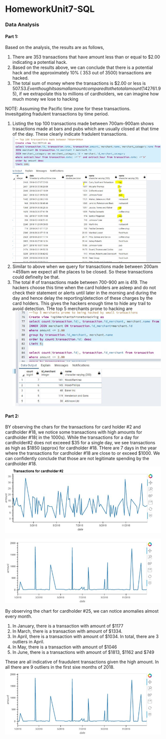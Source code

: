 # HomeworkUnit7-SQL
### Data Analysis
#### Part 1:
Based on the analysis, the results are as follows,
  1. There are  353 transactions that have amount less than or equal to $2.00 indicating a potential hack.
  2. Based on the results above, we can conclude that there is a potential hack and the approximately 10% ( 353 out of 3500) transactions are hacked.
  3. The total sum of money where the transactions is $2.00 or less is $507.53. Even though its a small amount compared to the total amount ($142761.95), if we extrapolate this to millions of cardholders, we can imagine how much money we lose to hacking
  
 NOTE: Assuming the Pacific time zone for these transactions.  
 Invesitgating fradulent transactions by time period.
 1. Listing the top 100 transactions made between 700am-900am shows trasactions made  at bars and pubs which are usually closed at that time of the day. These clearly indicate fradulent transactions. 
 ![](credit_card_fraud_top100.JPG)
 2. Similar to above when we query for transactions made between 200am =459am we expect all the places to be closed. So these transactions could definelty be that.
 3. The total # of transactions made between 700-900 am is 419. The hackers choose this time when the card holders are asleep and do not check their statement or alerts until later in the morning and during the day and hence delay the reporting/detection of these charges by the card holders. This gives the hackers enough time to hide any trail to avoid detection.
  THe top 5 merchants prone to hacking are
  ![Top 5 merchants prone to hacking](top5merchants_hacked.JPG)

#### Part 2:
BY observing the chars for the transactions for card holder #2 and cardholder #18, we notice some transactions with high amounts  for cardholder #18( in the 1000s). While the transactions for a day for cardholder#2 does not exceeed $35 for a single day, we see transactions as high as $1850 (approx) for cardholder #18. THere are 7 days in the year where the transactions for cardholder #18 are close to or exceed $1000. We can confidently conclude that those are not legitimate spending by the cardholder #18.
![Transactions for cardholder #2](Transactions_Cardholder2.JPG)

![Transactions for cardholder #18](Transactions_Cardholder18.JPG)

By observing the chart for cardholder #25, we can notice anomalies almost every month.
1. In January, there is a transaction with amount of $1177
2. In March, there is a transaction with amount of $1334. 
3. In April, there is a transaction with amount of $1034. In total, there are 3 outliers in April.
4. In May, there is a transaction with amount of $1046
5. In June, there is a transactions with amount of $1813, $1162 and $749 

These are all indicative of fraudulent transactions given the high amount. In all there are 9 outliers in the first sixe months of 2018.
![Transactions for cardholder #25](Transactions_Cardholder18.JPG)

